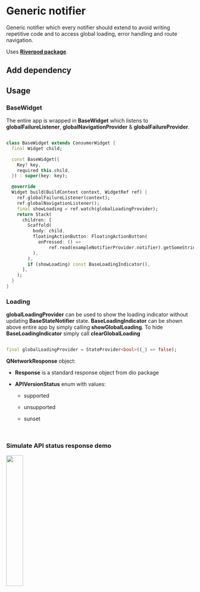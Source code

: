 # Generic notifier

Generic notifier which every notifier should extend to avoid writing repetitive code and to access
global loading, error handling and route navigation.

Uses **[Riverpod package](https://pub.dev/packages/riverpod)**.

## Add dependency

## Usage

### BaseWidget

The entire app is wrapped in **BaseWidget** which listens to  **globalFailureListener**,
**globalNavigationProvider** & **globalFailureProvider**.

```dart

class BaseWidget extends ConsumerWidget {
  final Widget child;

  const BaseWidget({
    Key? key,
    required this.child,
  }) : super(key: key);

  @override
  Widget build(BuildContext context, WidgetRef ref) {
    ref.globalFailureListener(context);
    ref.globalNavigationListener();
    final showLoading = ref.watch(globalLoadingProvider);
    return Stack(
      children: [
        Scaffold(
          body: child,
          floatingActionButton: FloatingActionButton(
            onPressed: () =>
                ref.read(exampleNotifierProvider.notifier).getSomeString(),
          ),
        ),
        if (showLoading) const BaseLoadingIndicator(),
      ],
    );
  }
}
```

### Loading

**globalLoadingProvider** can be used to show the loading indicator without updating
**BaseStateNotifier** state.
**BaseLoadingIndicator** can be shown above entire app by simply calling **showGlobalLoading**. To
hide **BaseLoadingIndicator** simply call **clearGlobalLoading**

```dart

final globalLoadingProvider = StateProvider<bool>((_) => false);
```

**QNetworkResponse** object:

* **Response** is a standard response object from dio package

* **APIVersionStatus** enum with values:
    * supported

    * unsupported

    * sunset

&nbsp;

### Simulate API status response demo

<img src="./assets/simulate_api_status.gif" width="30%" height="30%"/>

